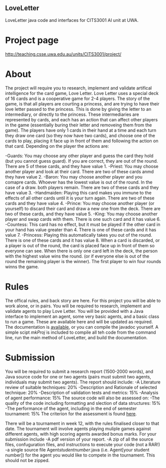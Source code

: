 ## LoveLetter
LoveLetter java code and interfaces for CITS3001 AI unit at UWA.

# Project page
http://teaching.csse.uwa.edu.au/units/CITS3001/project/

# About
The project will require you to research, implement and validate artifical intelligence for the card game, Love Letter. Love Letter uses a special deck of 16 cards and is a cooperative game for 2-4 players. The story of the game, is that all players are courting a princess, and are trying to have their love letter passed to the princess. This is done by giving the letter to an intermediary, or directly to the princess. These intermediaries are represented by cards, and each has an action that can affect other players in the game (essentially buring their letter and removeing them from the game). The players have only 1 cards in their hand at a time and each turn they draw one card (so they now have two cards), and choose one of the cards to play, placing it face up in front of them and following the action on that card. Depending on the player the actions are:

-Guards: You may choose any other player and guess the card they hold (but you cannot guess guard). If you are correct, they are out of the round. There are 5 of these cards, and they have value 1.
-Priest: You may choose another player and look at their card. There are two of these cards anmd they have value 2.
-Baron: You may choose another player and you comapre cards. Whoever has the lowest value is out of the round. In the case of a draw. both players remain. There are two of these cards and they have value 3.
-Handmaiden: Playing this card makes you immune to the effects of all other cards until it is your turn again. There are two of these cards and they have value 4.
-Prince: You may choose another player (or yourself) to discard their card and draw a new one from the deck. There are two of these cards, and they have value 5.
-King: You may choose another player and swap cards with them. There is one such card and it has value 6.
-Countess: This card has no effect, but it must be played if the other card in your hand has value greater than 4. There is one of these cards and it has value 7.
-Princess: Playing this automatically takes you out of the round. There is one of these cards and it has value 8.
When a card is discarded, or a player is out of the round, the card is placed face up in front of them so everyone can see. When there is only one card left in the deck, the person with the highest value wins the round. (or if everyone else is out of the round the remaining player is the winner). The first player to win four rounds winns the game.

# Rules
The offical rules, and back story are here.
For this project you will be able to work alone, or in pairs. 
You will be required to research, implement and validate agents to play Love Letter. 
You will be provided with a Java interface to implement an agent, some very basic agents, and a basic class to run a game. 
These are available here and will be updated as required. 
The documentation is [available](http://teaching.csse.uwa.edu.au/units/CITS3001/project/2019/doc/index.html), or you can compile the javadoc yourself.
A simple scipt *mkProj* is included to compile all teh code from the command line, run the main method of LoveLetter, and build the documentation.

# Submission
You will be required to submit a research report (1500-2000 words), and Java source code for one or two agents (pairs must submit two agents, individuals may submit two agents). The report should include:
-A Literature review of suitable techniques: 20%
-Description and Rationale of selected technique: 20%
-Description of validation tests and metrics: 15%
-Analysis of agent performance: 15%
The source code will also be assessed on:
-The quality of the code including formatting and slection of data structures: 15%
-The performance of the agent, including in the end of semester tournament: 15%
The criterion for the assessment is found [here](http://teaching.csse.uwa.edu.au/units/CITS3001/project/2019/Criterion.pdf). 

There will be a tournament in week 12, with the rules finalised closer to that date. The tournament will involve agents playing muliple games against different agents, with high scoring agents awarded bonus marks.
For your submission include
-A pdf version of your report.
-A zip of all the source files, confuguration files, and instructions to execute your code (not a RAR!)
-a single source file Agent*studentnumber*.java (i.e. Agent[your student number]) for the agent you would like to compete in the tournament. This should not be zipped.


